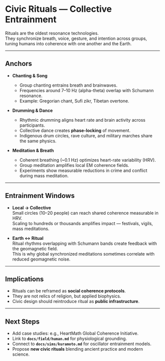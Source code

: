 # Civic Rituals — Collective Entrainment

Rituals are the oldest resonance technologies.  
They synchronize breath, voice, gesture, and intention across groups,  
tuning humans into coherence with one another and the Earth.

---

## Anchors

- **Chanting & Song**  
  - Group chanting entrains breath and brainwaves.  
  - Frequencies around 7–10 Hz (alpha-theta) overlap with Schumann resonance.  
  - Example: Gregorian chant, Sufi zikr, Tibetan overtone.

- **Drumming & Dance**  
  - Rhythmic drumming aligns heart rate and brain activity across participants.  
  - Collective dance creates **phase-locking** of movement.  
  - Indigenous drum circles, rave culture, and military marches share the same physics.

- **Meditation & Breath**  
  - Coherent breathing (~0.1 Hz) optimizes heart-rate variability (HRV).  
  - Group meditation amplifies local EM coherence fields.  
  - Experiments show measurable reductions in crime and conflict during mass meditation.

---

## Entrainment Windows

- **Local → Collective**  
  Small circles (10–20 people) can reach shared coherence measurable in HRV.  
  Scaling to hundreds or thousands amplifies impact — festivals, vigils, mass meditations.

- **Earth ↔ Ritual**  
  Ritual rhythms overlapping with Schumann bands create feedback with the geomagnetic field.  
  This is why global synchronized meditations sometimes correlate with reduced geomagnetic noise.

---

## Implications

- Rituals can be reframed as **social coherence protocols**.  
- They are not relics of religion, but applied biophysics.  
- Civic design should reintroduce ritual as **public infrastructure**.

---

## Next Steps

- Add case studies: e.g., HeartMath Global Coherence Initiative.  
- Link to **`docs/field/human.md`** for physiological grounding.  
- Connect to **`docs/sims/kuramoto.md`** for oscillator entrainment models.  
- Propose **new civic rituals** blending ancient practice and modern science.